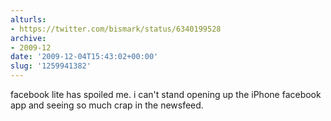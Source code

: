 ```yaml
---
alturls:
- https://twitter.com/bismark/status/6340199528
archive:
- 2009-12
date: '2009-12-04T15:43:02+00:00'
slug: '1259941382'
---
```


facebook lite has spoiled me. i can't stand opening up the iPhone facebook app and seeing so much crap in the newsfeed.


